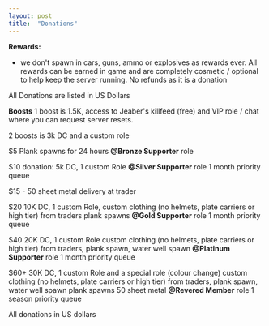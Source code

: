 ```yaml
---
layout: post
title:  "Donations"
---
```


**Rewards:**

* we don't spawn in cars, guns, ammo or explosives as rewards ever. All rewards can be earned in game and are completely cosmetic / optional to help keep the server running. No refunds as it is a donation

All Donations are listed in US Dollars

**Boosts**
1 boost is 1.5K, access to Jeaber's killfeed (free) and VIP role / chat where you can request server resets.

2 boosts is 3k DC and a custom role


$5 Plank spawns for 24 hours
**@Bronze Supporter** role

$10 donation: 
5k DC, 1 custom Role
**@Silver Supporter** role
1 month priority queue

$15 - 50 sheet metal delivery at trader

$20
10K DC, 1 custom Role,
custom clothing (no helmets, plate carriers or high tier) from traders
plank spawns
**@Gold Supporter** role
1 month priority queue

$40
20K DC, 1 custom Role
custom clothing (no helmets, plate carriers or high tier) from traders,
plank spawn, water well spawn
**@Platinum Supporter** role
1 month priority queue

$60+
30K DC, 1 custom Role and a special role (colour change)
custom clothing (no helmets, plate carriers or high tier) from traders,
plank spawn, water well spawn plank spawns
50 sheet metal
**@Revered Member** role
1 season priority queue

All donations in US dollars